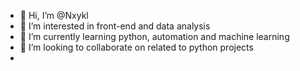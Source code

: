- 👋 Hi, I’m @Nxykl
- 👀 I’m interested in front-end and data analysis
- 🌱 I’m currently learning python, automation and machine learning
- 💞️ I’m looking to collaborate on related to python projects 
-  

<!---
Nxykl/Nxykl is a ✨ special ✨ repository because its `README.md` (this file) appears on your GitHub profile.
You can click the Preview link to take a look at your changes.
--->
